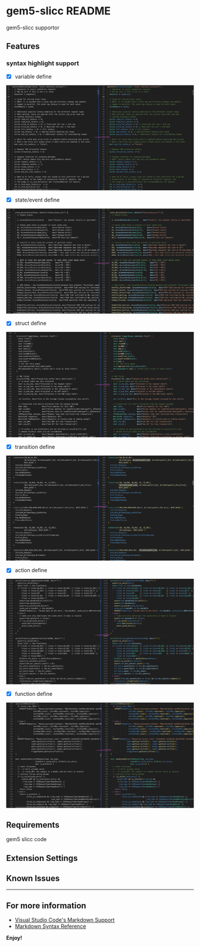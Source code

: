 # gem5-slicc README

gem5-slicc supportor

## Features

### syntax highlight support

- [x] variable define

![feature syntax supportor](images/syntax1.png)

- [x] state/event define

![feature syntax supportor](images/syntax2.png)

- [x] struct define

![feature syntax supportor](images/syntax3.png)

- [x] transition define

![feature syntax supportor](images/syntax4.png)

- [x] action define

![feature syntax supportor](images/syntax5.png)

- [x] function define

![feature syntax supportor](images/syntax6.png)



## Requirements

gem5 slicc code

## Extension Settings

## Known Issues

---

## For more information

* [Visual Studio Code's Markdown Support](http://code.visualstudio.com/docs/languages/markdown)
* [Markdown Syntax Reference](https://help.github.com/articles/markdown-basics/)

**Enjoy!**
